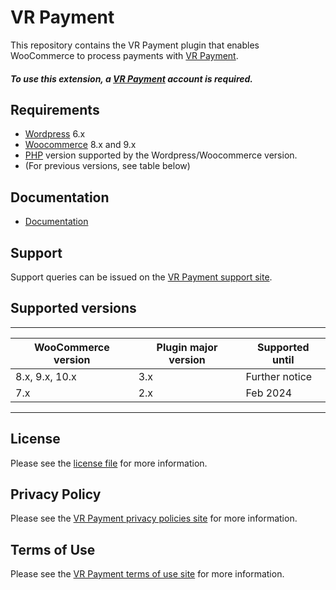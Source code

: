 

# VR Payment
This repository contains the VR Payment plugin that enables WooCommerce to process payments with [VR Payment](https://www.vr-payment.de/).

##### To use this extension, a [VR Payment](https://gateway.vr-payment.de/user/login)  account is required.

## Requirements

* [Wordpress](https://wordpress.org/) 6.x
* [Woocommerce](https://woocommerce.com/) 8.x and 9.x
* [PHP](http://php.net/) version supported by the Wordpress/Woocommerce version.
* (For previous versions, see table below)

## Documentation

* [Documentation](https://docs.plugin-documentation.vr-payment.de/vr-payment/woocommerce/3.3.17/docs/en/documentation.html)

## Support

Support queries can be issued on the [VR Payment support site](https://www.vr-payment.de/hotline).

## Supported versions

____________________________________________________________________________
| WooCommerce version    | Plugin major version   | Supported until        |
|------------------------|------------------------|------------------------|
| 8.x, 9.x, 10.x         | 3.x                    | Further notice         |
| 7.x                    | 2.x                    | Feb 2024               |
----------------------------------------------------------------------------

## License

Please see the [license file](https://github.com/vr-payment/woocommerce/blob/3.3.17/LICENSE) for more information.

## Privacy Policy

Please see the [VR Payment privacy policies site](https://en.vrpayment.com/legal/privacy-policy) for more information.

## Terms of Use

Please see the [VR Payment terms of use site](https://en.vrpayment.com/legal/agb) for more information.

